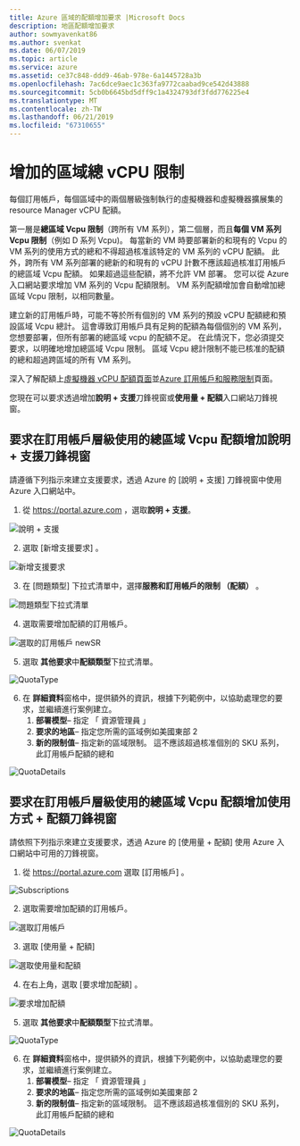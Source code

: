 ```yaml
---
title: Azure 區域的配額增加要求 |Microsoft Docs
description: 地區配額增加要求
author: sowmyavenkat86
ms.author: svenkat
ms.date: 06/07/2019
ms.topic: article
ms.service: azure
ms.assetid: ce37c848-ddd9-46ab-978e-6a1445728a3b
ms.openlocfilehash: 7ac6dce9aec1c363fa9772caabad9ce542d43888
ms.sourcegitcommit: 5cb0b6645bd5dff9c1a4324793df3fdd776225e4
ms.translationtype: MT
ms.contentlocale: zh-TW
ms.lasthandoff: 06/21/2019
ms.locfileid: "67310655"
---
```

# <a name="total-regional-vcpu-limit-increase"></a>增加的區域總 vCPU 限制 

每個訂用帳戶，每個區域中的兩個層級強制執行的虛擬機器和虛擬機器擴展集的 resource Manager vCPU 配額。 

第一層是**總區域 Vcpu 限制**（跨所有 VM 系列），第二個層，而且**每個 VM 系列 Vcpu 限制**（例如 D 系列 Vcpu)。 每當新的 VM 時要部署新的和現有的 Vcpu 的 VM 系列的使用方式的總和不得超過核准該特定的 VM 系列的 vCPU 配額。 此外，跨所有 VM 系列部署的總新的和現有的 vCPU 計數不應該超過核准訂用帳戶的總區域 Vcpu 配額。 如果超過這些配額，將不允許 VM 部署。
您可以從 Azure 入口網站要求增加 VM 系列的 Vcpu 配額限制。 VM 系列配額增加會自動增加總區域 Vcpu 限制，以相同數量。 

建立新的訂用帳戶時，可能不等於所有個別的 VM 系列的預設 vCPU 配額總和預設區域 Vcpu 總計。 這會導致訂用帳戶具有足夠的配額為每個個別的 VM 系列，您想要部署，但所有部署的總區域 vcpu 的配額不足。 在此情況下，您必須提交要求，以明確地增加總區域 Vcpu 限制。 區域 Vcpu 總計限制不能已核准的配額的總和超過跨區域的所有 VM 系列。

深入了解配額上[虛擬機器 vCPU 配額頁面](https://docs.microsoft.com/azure/virtual-machines/windows/quotas)並[Azure 訂用帳戶和服務限制](https://aka.ms/quotalimits)頁面。 

您現在可以要求透過增加**說明 + 支援**刀鋒視窗或**使用量 + 配額**入口網站刀鋒視窗。 

## <a name="request-total-regional-vcpus-quota-increase-at-subscription-level-using-the-help--support-blade"></a>要求在訂用帳戶層級使用的總區域 Vcpu 配額增加**說明 + 支援**刀鋒視窗

請遵循下列指示來建立支援要求，透過 Azure 的 [說明 + 支援] 刀鋒視窗中使用 Azure 入口網站中。 

1. 從 https://portal.azure.com ，選取**說明 + 支援**。

![說明 + 支援](./media/resource-manager-core-quotas-request/helpsupport.png)
 
2.  選取 [新增支援要求]  。 

![新增支援要求](./media/resource-manager-core-quotas-request/newsupportrequest.png)

3. 在 [問題類型] 下拉式清單中，選擇**服務和訂用帳戶的限制 （配額）** 。

![問題類型下拉式清單](./media/resource-manager-core-quotas-request/issuetypedropdown.png)

4. 選取需要增加配額的訂用帳戶。

![選取的訂用帳戶 newSR](./media/resource-manager-core-quotas-request/select-subscription-sr.png)
   
5. 選取 **其他要求**中**配額類型**下拉式清單。

![QuotaType](./media/resource-manager-core-quotas-request/regional-quotatype.png)

6. 在 **詳細資料**窗格中，提供額外的資訊，根據下列範例中，以協助處理您的要求，並繼續進行案例建立。 
    1.  **部署模型**– 指定 「 資源管理員 」
    2.  **要求的地區**– 指定您所需的區域例如美國東部 2
    3.  **新的限制值**– 指定新的區域限制。 這不應該超過核准個別的 SKU 系列，此訂用帳戶配額的總和

![QuotaDetails](./media/resource-manager-core-quotas-request/regional-details.png)

## <a name="request-total-regional-vcpus-quota-increase-at-subscription-level-using-the-usages--quota-blade"></a>要求在訂用帳戶層級使用的總區域 Vcpu 配額增加**使用方式 + 配額**刀鋒視窗

請依照下列指示來建立支援要求，透過 Azure 的 [使用量 + 配額] 使用 Azure 入口網站中可用的刀鋒視窗。 

1. 從 https://portal.azure.com 選取 [訂用帳戶]  。

![Subscriptions](./media/resource-manager-core-quotas-request/subscriptions.png)

2. 選取需要增加配額的訂用帳戶。

![選取訂用帳戶](./media/resource-manager-core-quotas-request/select-subscription.png)

3. 選取 [使用量 + 配額] 

![選取使用量和配額](./media/resource-manager-core-quotas-request/select-usage-quotas.png)

4. 在右上角，選取 [要求增加配額]  。

![要求增加配額](./media/resource-manager-core-quotas-request/request-increase.png)

5. 選取 **其他要求**中**配額類型**下拉式清單。

![QuotaType](./media/resource-manager-core-quotas-request/regional-quotatype.png)

6. 在 **詳細資料**窗格中，提供額外的資訊，根據下列範例中，以協助處理您的要求，並繼續進行案例建立。 
    1.  **部署模型**– 指定 「 資源管理員 」
    2.  **要求的地區**– 指定您所需的區域例如美國東部 2
    3.  **新的限制值**– 指定新的區域限制。 這不應該超過核准個別的 SKU 系列，此訂用帳戶配額的總和

![QuotaDetails](./media/resource-manager-core-quotas-request/regional-details.png)



